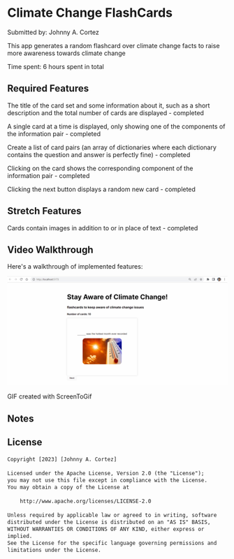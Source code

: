 # Climate Change FlashCards

Submitted by: Johnny A. Cortez

This app generates a random flashcard over climate change facts to raise more awareness towards climate change

Time spent: 6 hours spent in total

## Required Features

The title of the card set and some information about it, such as a short description and the total number of cards are displayed - completed

A single card at a time is displayed, only showing one of the components of the information pair - completed

Create a list of card pairs (an array of dictionaries where each dictionary contains the question and answer is perfectly fine) - completed

Clicking on the card shows the corresponding component of the information pair - completed

Clicking the next button displays a random new card - completed

## Stretch Features

Cards contain images in addition to or in place of text - completed

## Video Walkthrough

Here's a walkthrough of implemented features:

<img src='Animation_ProjectTwo.gif' title='Video Walkthrough' width='' alt='Video Walkthrough' />

GIF created with ScreenToGif

## Notes

## License

    Copyright [2023] [Johnny A. Cortez]

    Licensed under the Apache License, Version 2.0 (the "License");
    you may not use this file except in compliance with the License.
    You may obtain a copy of the License at

        http://www.apache.org/licenses/LICENSE-2.0

    Unless required by applicable law or agreed to in writing, software
    distributed under the License is distributed on an "AS IS" BASIS,
    WITHOUT WARRANTIES OR CONDITIONS OF ANY KIND, either express or implied.
    See the License for the specific language governing permissions and
    limitations under the License.
